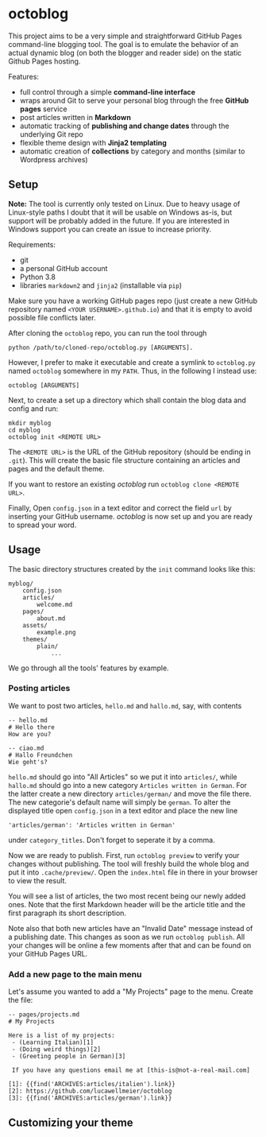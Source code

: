 # octoblog

This project aims to be a very simple and straightforward GitHub Pages command-line blogging tool.
The goal is to emulate the behavior of an actual dynamic blog (on both the blogger and reader 
side) on the static Github Pages hosting.

Features:
 - full control through a simple **command-line interface**
 - wraps around Git to serve your personal blog through the free **GitHub pages** service
 - post articles written in **Markdown**
 - automatic tracking of **publishing and change dates** through the underlying Git repo
 - flexible theme design with **Jinja2 templating**
 - automatic creation of **collections** by category and months (similar to Wordpress archives)

## Setup

**Note:** The tool is currently only tested on Linux. Due to heavy usage of Linux-style paths
I doubt that it will be usable on Windows as-is, but support will be probably added in the future.
If you are interested in Windows support you can create an issue to increase priority.

Requirements:
 - git
 - a personal GitHub account
 - Python 3.8
 - libraries `markdown2` and `jinja2` (installable via `pip`)

Make sure you have a working GitHub pages repo (just create a new GitHub repository named
`<YOUR USERNAME>.github.io`) and that it is empty to avoid possible file conflicts later.

After cloning the `octoblog` repo, you can run the tool through
```
python /path/to/cloned-repo/octoblog.py [ARGUMENTS].
```
However, I prefer to make it executable and create a symlink to `octoblog.py` named `octoblog`
somewhere in my `PATH`. Thus, in the following I instead use:
```
octoblog [ARGUMENTS]
```

Next, to create a set up a directory which shall contain the blog data and config and run:
```
mkdir myblog
cd myblog
octoblog init <REMOTE URL>
```
The `<REMOTE URL>` is the URL of the GitHub repository (should be ending in `.git`).
This will create the basic file structure containing an articles and pages and the
default theme.

If you want to restore an existing *octoblog* run `octoblog clone <REMOTE URL>`.

Finally, Open `config.json` in a text editor and correct the field `url` by inserting your 
GitHub username.
*octoblog* is now set up and you are ready to spread your word.

## Usage

The basic directory structures created by the `init` command looks like this:
```
myblog/
	config.json
	articles/
		welcome.md
	pages/
		about.md
	assets/
		example.png
	themes/
		plain/
			...
```

We go through all the tools' features by example.

### Posting articles

We want to post two articles, `hello.md` and `hallo.md`, say, with contents
```
-- hello.md
# Hello there
How are you?

-- ciao.md
# Hallo Freundchen
Wie geht's?
```
`hello.md` should go into "All Articles" so we put it into `articles/`, while `hallo.md` should go
into a new category `Articles written in German`. For the latter create a new directory
`articles/german/` and move the file there. The new categorie's default name will simply be
`german`. To alter the displayed title open `config.json` in a text editor and place the new line
```
'articles/german': 'Articles written in German'
```
under `category_titles`. Don't forget to seperate it by a comma.

Now we are ready to publish. First, run `octoblog preview` to verify your changes without 
publishing. The tool will freshly build the whole blog and put it into `.cache/preview/`. Open the 
`index.html` file in there in your browser to view the result.

You will see a list of articles, the two most recent being our newly added ones. Note that the 
first Markdown header will be the article title and the first paragraph its short description.

Note also that both new articles have an "Invalid Date" message instead of a publishing date. 
This changes as soon as we run `octoblog publish`. All your changes will be online a few moments 
after that and can be found on your GitHub Pages URL.

### Add a new page to the main menu

Let's assume you wanted to add a "My Projects" page to the menu. Create the file:
```
-- pages/projects.md
# My Projects

Here is a list of my projects:
 - (Learning Italian)[1]
 - (Doing weird things)[2]
 - (Greeting people in German)[3]

 If you have any questions email me at [this-is@not-a-real-mail.com]

[1]: {{find('ARCHIVES:articles/italien').link}}
[2]: https://github.com/lucawellmeier/octoblog
[3]: {{find('ARCHIVES:articles/german').link}}
```

## Customizing your theme

